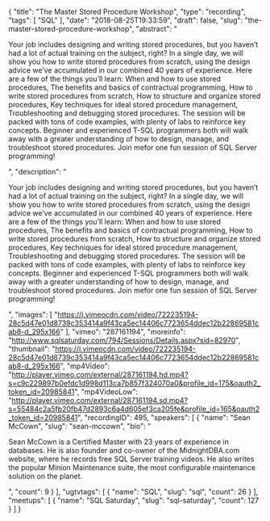 {
  "title": "The Master Stored Procedure Workshop",
  "type": "recording",
  "tags": [
    "SQL"
  ],
  "date": "2018-08-25T19:33:59",
  "draft": false,
  "slug": "the-master-stored-procedure-workshop",
  "abstract": "<p>Your job includes designing and writing stored procedures, but you haven’t had a lot of actual training on the subject, right? In a single day, we will show you how to write stored procedures from scratch, using the design advice we’ve accumulated in our combined 40 years of experience. Here are a few of the things you’ll learn: When and how to use stored procedures, The benefits and basics of contractual programming, How to write stored procedures from scratch, How to structure and organize stored procedures, Key techniques for ideal stored procedure management, Troubleshooting and debugging stored procedures. The session will be packed with tons of code examples, with plenty of labs to reinforce key concepts.  Beginner and experienced T-SQL programmers both will walk away with a greater understanding of how to design, manage, and troubleshoot stored procedures. Join mefor one fun session of SQL Server programming!</p>",
  "description": "<p>Your job includes designing and writing stored procedures, but you haven’t had a lot of actual training on the subject, right? In a single day, we will show you how to write stored procedures from scratch, using the design advice we’ve accumulated in our combined 40 years of experience. Here are a few of the things you’ll learn: When and how to use stored procedures, The benefits and basics of contractual programming, How to write stored procedures from scratch, How to structure and organize stored procedures, Key techniques for ideal stored procedure management, Troubleshooting and debugging stored procedures. The session will be packed with tons of code examples, with plenty of labs to reinforce key concepts.  Beginner and experienced T-SQL programmers both will walk away with a greater understanding of how to design, manage, and troubleshoot stored procedures. Join mefor one fun session of SQL Server programming!</p>",
  "images": [
    "https://i.vimeocdn.com/video/722235194-28c5d47e01d8739c353414a9f43ca5ec14406c7723654ddec12b22869581cab8-d_295x166"
  ],
  "vimeo": "287161194",
  "moreinfo": "http://www.sqlsaturday.com/794/Sessions/Details.aspx?sid=82970",
  "thumbnail": "https://i.vimeocdn.com/video/722235194-28c5d47e01d8739c353414a9f43ca5ec14406c7723654ddec12b22869581cab8-d_295x166",
  "mp4Video": "http://player.vimeo.com/external/287161194.hd.mp4?s=c9c229897b0efdc1d998d113ca7b857f324070a0&profile_id=175&oauth2_token_id=20985841",
  "mp4VideoLow": "http://player.vimeo.com/external/287161194.sd.mp4?s=55484c2a5fb20fb47d2893c6a4d605ef3ca205fe&profile_id=165&oauth2_token_id=20985841",
  "recordingID": 495,
  "speakers": [
    {
      "name": "Sean McCown",
      "slug": "sean-mccown",
      "bio": "<p>Sean McCown is a Certified Master with 23 years of experience in databases. He is also founder and co-owner of the MidnightDBA.com website, where he records free SQL Server training videos. He also writes the popular Minion Maintenance suite, the most configurable maintenance solution on the planet.</p>",
      "count": 9
    }
  ],
  "ugtvtags": [
    {
      "name": "SQL",
      "slug": "sql",
      "count": 26
    }
  ],
  "meetups": [
    {
      "name": "SQL Saturday",
      "slug": "sql-saturday",
      "count": 127
    }
  ]
}